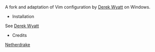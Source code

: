 A fork and adaptation of Vim configuration by [Derek Wyatt](https://github.com/derekwyatt/vim-config) on Windows.

* Installation

See [Derek Wyatt](https://github.com/derekwyatt/vim-config)

* Credits

[Netherdrake](https://github.com/Netherdrake/Dotfiles)
